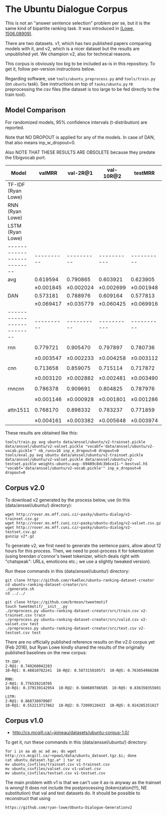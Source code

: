 The Ubuntu Dialogue Corpus
==========================

This is not an "answer sentence selection" problem per se, but it is the same
kind of bipartite ranking task.  It was introduced in [(Lowe, 1506.08909)](http://arxiv.org/abs/1506.08909).

There are two datasets.  v1, which has two published papers comparing models
with it, and v2, which is a nicer dataset but the results are unpublished yet.
We champion v2, also for technical reasons.

This corpus is obviously too big to be included as-is in this repository.
To get it, follow per-version instructions below.

Regarding software, use ``tools/ubuntu_preprocess.py`` and ``tools/train.py``
(on ``ubuntu`` task).
See instructions on top of ``tasks/ubuntu.py`` re preprocessing
the csv files (the dataset is too large to be fed directly to the
train tool).

Model Comparison
----------------

For randomized models, 95% confidence intervals (t-distribution) are reported.

Note that NO DROPOUT is applied for any of the models.  In case of DAN, that
also means inp_w_dropout=0.

Also NOTE THAT THESE RESULTS ARE OBSOLETE because they predate the f/bigvocab port.

| Model                    | valMRR   | val-2R@1 | val-10R@2 | testMRR  | test-2R@1 | test-10R@2 | settings
|--------------------------|----------|----------|-----------|----------|-----------|------------|---------
| TF-IDF (Ryan Lowe)       |          |          |           |          | 0.749260  | 0.587315   | personal communication
| RNN (Ryan Lowe)          |          |          |           |          | 0.776539  | 0.560689   | personal communication
| LSTM (Ryan Lowe)         |          |          |           |          | 0.868731  | 0.720991   | personal communication
|--------------------------|----------|----------|-----------|----------|-----------|------------|---------
| avg                      | 0.619594 | 0.790865 | 0.603921  | 0.623905 | 0.793301  | 0.608480   |
|                          |±0.001845 |±0.002024 |±0.002699  |±0.001948 |±0.002199  |±0.002341   |
| DAN                      | 0.573181 | 0.788976 | 0.609164  | 0.577813 | 0.791596  | 0.614717   | ``deep=2`` ``pact='relu'``
|                          |±0.069417 |±0.035779 |±0.060425  |±0.069916 |±0.035020  |±0.059468   |
|--------------------------|----------|----------|-----------|----------|-----------|------------|---------
| rnn                      | 0.779721 | 0.905470 | 0.797897  | 0.780736 | 0.906812  | 0.799088   | ``sdim=1`` ``pdim=1`` ``ptscorer=B.dot_ptscorer``
|                          |±0.003547 |±0.002233 |±0.004258  |±0.003112 |±0.001660  |±0.003981   |
| cnn                      | 0.713658 | 0.859075 | 0.715114  | 0.717872 | 0.863471  | 0.720686   | ``pdim=1`` ``ptscorer=B.dot_ptscorer``
|                          |±0.003120 |±0.002882 |±0.002481  |±0.003490 |±0.001821  |±0.005233   |
| rnncnn                   | 0.786378 | 0.909691 | 0.804825  | 0.787976 | 0.910895  | 0.808549   | ``sdim=1/2`` ``pdim=1`` ``ptscorer=B.dot_ptscorer``
|                          |±0.001146 |±0.000928 |±0.001801  |±0.001286 |±0.000801  |±0.001530   |
| attn1511                 | 0.768170 | 0.898332 | 0.783237  | 0.771859 | 0.901619  | 0.787969   | ``sdim=1/2`` ``cdim=1/2`` ``ptscorer=B.dot_ptscorer``
|                          |±0.004161 |±0.003382 |±0.005648  |±0.003974 |±0.002407  |±0.005307   |

These results are obtained like this:

	tools/train.py avg ubuntu data/anssel/ubuntu/v2-trainset.pickle data/anssel/ubuntu/v2-valset.pickle "vocabf='data/anssel/ubuntu/v2-vocab.pickle'" nb_runs=16 inp_e_dropout=0 dropout=0
	tools/eval.py avg ubuntu data/anssel/ubuntu/v2-trainset.pickle data/anssel/ubuntu/v2-valset.pickle data/anssel/ubuntu/v2-testset.pickle weights-ubuntu-avg--69489c8dc3b6ce11-*-bestval.h5 "vocabf='data/anssel/ubuntu/v2-vocab.pickle'" inp_e_dropout=0 dropout=0


Corpus v2.0
-----------

To download v2 generated by the process below, use (in this (data/anssel/ubuntu/)
directory):

	wget http://rover.ms.mff.cuni.cz/~pasky/ubuntu-dialog/v2-trainset.csv.gz
	wget http://rover.ms.mff.cuni.cz/~pasky/ubuntu-dialog/v2-valset.csv.gz
	wget http://rover.ms.mff.cuni.cz/~pasky/ubuntu-dialog/v2-testset.csv.gz
	gunzip v2*.gz

To generate v2, we first need to generate the sentence pairs, allow about 12
hours for this process.  Then, we need to post-process it for tokenization
(using brendan o'connor's tweet tokenizer, which deals right with "chatspeak":
URLs, emoticons etc.; we use a slightly tweaked version).

Run these commands in this (data/anssel/ubuntu/) directory:

	git clone https://github.com/rkadlec/ubuntu-ranking-dataset-creator
	cd ubuntu-ranking-dataset-creator/src
	./generate.sh
	cd ../../

	git clone https://github.com/brmson/tweetmotif
	touch tweetmotif/__init__.py
	./preprocess.py ubuntu-ranking-dataset-creator/src/train.csv v2-trainset.csv train
	./preprocess.py ubuntu-ranking-dataset-creator/src/valid.csv v2-valset.csv test
	./preprocess.py ubuntu-ranking-dataset-creator/src/test.csv v2-testset.csv test

There are no officially published reference results on the v2.0 corpus yet
(Feb 2016), but Ryan Lowe kindly shared the results of the originally published
baselines on the new corpus:

	TF-IDF:
	2-R@1: 0.749260042283
	10-R@1: 0.48810782241  10-R@2: 0.587315010571  10-R@5: 0.763054968288

	RNN:
	2-R@1: 0.776539210705
	10-R@1: 0.379139142954  10-R@2: 0.560689786585  10-R@5: 0.836350355691

	LSTM:
	2-R@1: 0.868730970907
	10-R@1: 0.552213717862  10-R@2: 0.72099120433  10-R@5: 0.924285351827


Corpus v1.0
-----------

  * http://cs.mcgill.ca/~jpineau/datasets/ubuntu-corpus-1.0/

To get it, run these commands in this (data/anssel/ubuntu/) directory:

	for i in aa ab ac ad ae; do wget http://cs.mcgill.ca/~npow1/data/ubuntu_dataset.tgz.$i; done
	cat ubuntu_dataset.tgz.a* | tar xz
	mv ubuntu_csvfiles/trainset.csv v1-trainset.csv
	mv ubuntu_csvfiles/valset.csv v1-valset.csv
	mv ubuntu_csvfiles/testset.csv v1-testset.csv

The main problem with v1 is that we can't use it as-is anyway as the trainset
is wrong!  It does not include the postprocessing (tokenization(!!!), NE
substitution) that val and test datasets do.  It should be possible to
reconstruct that using

	https://github.com/ryan-lowe/Ubuntu-Dialogue-Generationv2
